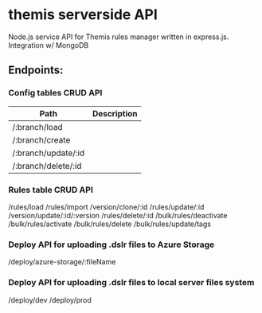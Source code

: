# themis serverside API
Node.js service API for Themis rules manager written in express.js. Integration w/ MongoDB

## Endpoints:
### Config tables CRUD API
| Path        | Description |
| ------------- |-------------|
|/:branch/load   |      |
|/:branch/create |      |
|/:branch/update/:id |     |
|/:branch/delete/:id |     |

### Rules table CRUD API
/rules/load
/rules/import
/version/clone/:id
/rules/update/:id
/version/update/:id/:version
/rules/delete/:id
/bulk/rules/deactivate
/bulk/rules/activate
/bulk/rules/delete
/bulk/rules/update/tags

### Deploy API for uploading .dslr files to Azure Storage
/deploy/azure-storage/:fileName

### Deploy API for uploading .dslr files to local server files system
/deploy/dev
/deploy/prod
